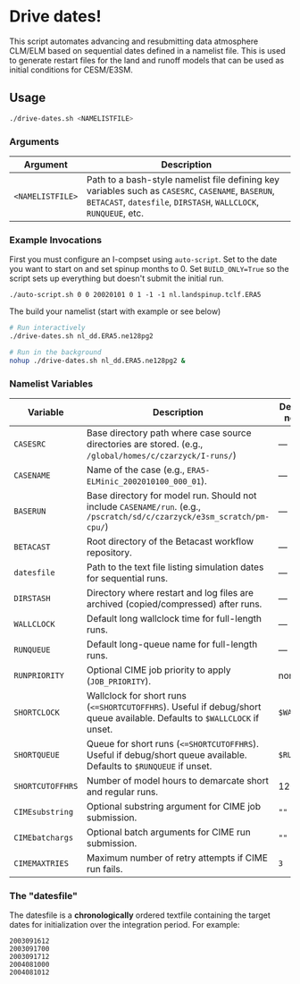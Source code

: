 # Drive dates!

This script automates advancing and resubmitting data atmosphere CLM/ELM based on sequential dates defined in a namelist file. This is used to generate restart files for the land and runoff models that can be used as initial conditions for CESM/E3SM.

## Usage

```bash
./drive-dates.sh <NAMELISTFILE>
```

### Arguments

| Argument         | Description                                                                                                                                                            |
| ---------------- | ---------------------------------------------------------------------------------------------------------------------------------------------------------------------- |
| `<NAMELISTFILE>` | Path to a bash-style namelist file defining key variables such as `CASESRC`, `CASENAME`, `BASERUN`, `BETACAST`, `datesfile`, `DIRSTASH`, `WALLCLOCK`, `RUNQUEUE`, etc. |

### Example Invocations

First you must configure an I-compset using `auto-script`. Set to the date you want to start on and set spinup months to 0. Set `BUILD_ONLY=True` so the script sets up everything but doesn't submit the initial run.

```
./auto-script.sh 0 0 20020101 0 1 -1 -1 nl.landspinup.tclf.ERA5
```

The build your namelist (start with example or see below)

```bash
# Run interactively
./drive-dates.sh nl_dd.ERA5.ne128pg2

# Run in the background
nohup ./drive-dates.sh nl_dd.ERA5.ne128pg2 &
```

### Namelist Variables

| Variable        | Description                                                                                    | Default (if not set) | Required |
| --------------- | ---------------------------------------------------------------------------------------------- | -------------------- | -------- |
| `CASESRC`       | Base directory path where case source directories are stored. (e.g., `/global/homes/c/czarzyck/I-runs/`)      | —                    | ✅        |
| `CASENAME`      | Name of the case (e.g., `ERA5-ELMinic_2002010100_000_01`).              | —                    | ✅        |
| `BASERUN`       | Base directory for model run. Should not include `CASENAME/run`. (e.g., `/pscratch/sd/c/czarzyck/e3sm_scratch/pm-cpu/`)        | —                    | ✅        |
| `BETACAST`      | Root directory of the Betacast workflow repository. | —                    | ✅        |
| `datesfile`     | Path to the text file listing simulation dates for sequential runs.                                 | —                    | ✅        |
| `DIRSTASH`      | Directory where restart and log files are archived (copied/compressed) after runs.              | —                    | ✅        |
| `WALLCLOCK`     | Default long wallclock time for full-length runs.                                              | —                    | ✅        |
| `RUNQUEUE`      | Default long-queue name for full-length runs.                                                  | —                    | ✅        |
| `RUNPRIORITY`   | Optional CIME job priority to apply (`JOB_PRIORITY`).                                          | none                 | ⚪        |
| `SHORTCLOCK`    | Wallclock for short runs (`<=SHORTCUTOFFHRS`). Useful if debug/short queue available. Defaults to `$WALLCLOCK` if unset.                       | `$WALLCLOCK`         | ⚪        |
| `SHORTQUEUE`    | Queue for short runs (`<=SHORTCUTOFFHRS`). Useful if debug/short queue available. Defaults to `$RUNQUEUE` if unset.                            | `$RUNQUEUE`          | ⚪        |
| `SHORTCUTOFFHRS`| Number of model hours to demarcate short and regular runs.                           | 120          | ⚪        |
| `CIMEsubstring` | Optional substring argument for CIME job submission.                                           | `""`                 | ⚪        |
| `CIMEbatchargs` | Optional batch arguments for CIME run submission.                                              | `""`                 | ⚪        |
| `CIMEMAXTRIES`  | Maximum number of retry attempts if CIME run fails.                                            | `3`                  | ⚪        |


### The "datesfile"

The datesfile is a **chronologically** ordered textfile containing the target dates for initialization over the integration period. For example:

```
2003091612
2003091700
2003091712
2004081000
2004081012
```


